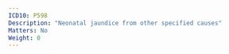 ```yaml
---
ICD10: P598
Description: "Neonatal jaundice from other specified causes"
Matters: No
Weight: 0
---
```

